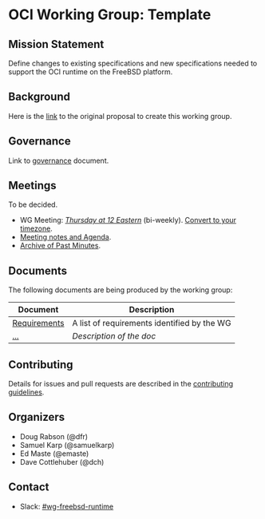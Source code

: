 # OCI Working Group: Template

## Mission Statement

Define changes to existing specifications and new specifications needed to
support the OCI runtime on the FreeBSD platform.

## Background

Here is the [link](https://github.com/opencontainers/tob/blob/main/proposals/wg-freebsd-runtime.md)
to the original proposal to create this working group.

## Governance

Link to [governance](./GOVERNANCE.md) document.

## Meetings

To be decided.

- WG Meeting: _[Thursday at 12 Eastern](https://www.google.com/url?q=https://us06web.zoom.us/j/86975374751?pwd%3DkNtu4rsMmqsx70aWdV8IkTXpq5LqPN.1&sa=D&source=calendar&ust=1711389141617796&usg=AOvVaw2TstxaZesfoEqy4NMeMfAf)_ (bi-weekly). [Convert to your timezone](https://dateful.com/convert/...).
- [Meeting notes and Agenda](https://hackmd.io/hq_NOVL4RZS7xYYMqfJ6-A).
- [Archive of Past Minutes](./minutes).

## Documents

The following documents are being produced by the working group:

| Document | Description |
|----------|-------------|
| [Requirements](./docs/REQUIREMENTS.md) | A list of requirements identified by the WG |
| [...](./docs/...) | _Description of the doc_ |

## Contributing

Details for issues and pull requests are described in the [contributing guidelines](CONTRIBUTING.md).

## Organizers

- Doug Rabson (@dfr)
- Samuel Karp (@samuelkarp)
- Ed Maste (@emaste)
- Dave Cottlehuber (@dch)

## Contact

- Slack: [#wg-freebsd-runtime](https://opencontainers.slack.com/messages/wg-freebsd-runtime)
